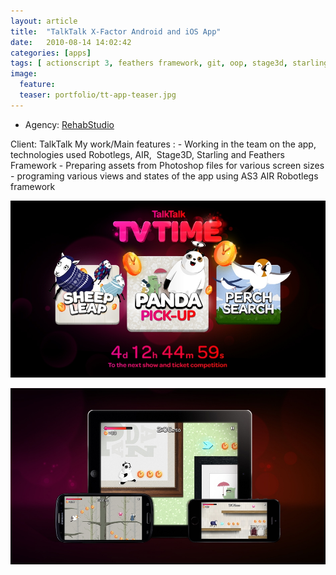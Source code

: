 ```yaml
---
layout: article
title:  "TalkTalk X-Factor Android and iOS App"
date:   2010-08-14 14:02:42
categories: [apps]
tags: [ actionscript 3, feathers framework, git, oop, stage3d, starling]
image:
  feature:
  teaser: portfolio/tt-app-teaser.jpg
---
```


- Agency: [RehabStudio](http://www.rehabstudio.com/)  

Client: TalkTalk 
My work/Main features : 
    - Working in the team on the app, technologies used Robotlegs, AIR,  Stage3D, Starling and Feathers Framework
    - Preparing assets from Photoshop files for various screen sizes
    - programing various views and states of the app using AS3 AIR Robotlegs framework

![TalkTalk X-Factor Android and iOS App screen 1](/images/portfolio/tt-app-1.jpg "TalkTalk X-Factor Android and iOS App screen 1")

![TalkTalk X-Factor Android and iOS App screen 2](/images/portfolio/tt-app-2.jpg "TalkTalk X-Factor Android and iOS App screen 2")
